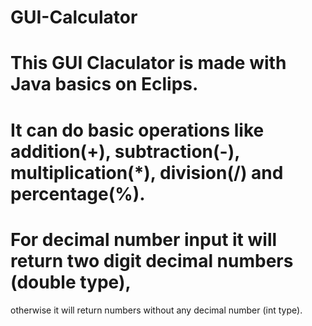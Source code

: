 # GUI-Calculator

# This GUI Claculator is made with Java basics on Eclips. 
# It can do basic operations like addition(+), subtraction(-), multiplication(*), division(/) and percentage(%).
# For decimal number input it will return two digit decimal numbers (double type),
otherwise it will return numbers without any decimal number (int type).
